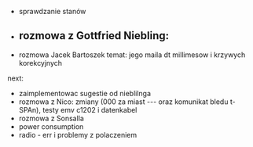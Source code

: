 - sprawdzanie stanów
- rozmowa z Gottfried Niebling:
	- 
- rozmowa Jacek Bartoszek temat: jego maila dt millimesow i krzywych korekcyjnych

next:
- zaimplementowac sugestie od nieblilnga
- rozmowa z Nico: zmiany (000 za miast --- oraz komunikat bledu t-SPAn), testy emv c1202 i datenkabel
- rozmowa z Sonsalla
- power consumption
- radio - err i problemy z polaczeniem